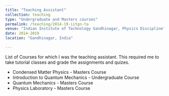 ```yaml
---
title: "Teaching Assistant"
collection: teaching
type: "Undergraduate and Masters courses"
permalink: /teaching/2014-19-iitgn-ta
venue: "Indian Institute of Technology Gandhinagar, Physics Discipline"
date: 2014-2019
location: "Gandhinagar, India"

---
```


List of Courses for which I was the teaching assistant. This required me to take tutorial classes and grade the assignments and quizes. 

* Condensed Matter Physics - Masters Course 
* Introduction to Quantum Mechanics - Undergraduate Course
* Quantum Mechanics - Masters Course
* Physics Laboratory - Masters Course
